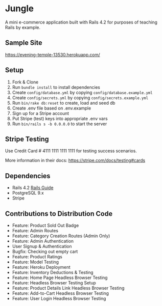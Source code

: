 # Jungle

A mini e-commerce application built with Rails 4.2 for purposes of teaching Rails by example.

## Sample Site
<https://evening-temple-13530.herokuapp.com/>

## Setup

1. Fork & Clone
2. Run `bundle install` to install dependencies
3. Create `config/database.yml` by copying `config/database.example.yml`
4. Create `config/secrets.yml` by copying `config/secrets.example.yml`
5. Run `bin/rake db:reset` to create, load and seed db
6. Create .env file based on .env.example
7. Sign up for a Stripe account
8. Put Stripe (test) keys into appropriate .env vars
9. Run `bin/rails s -b 0.0.0.0` to start the server

## Stripe Testing

Use Credit Card # 4111 1111 1111 1111 for testing success scenarios.

More information in their docs: <https://stripe.com/docs/testing#cards>

## Dependencies

* Rails 4.2 [Rails Guide](http://guides.rubyonrails.org/v4.2/)
* PostgreSQL 9.x
* Stripe

## Contributions to Distribution Code
- Feature: Product Sold Out Badge
- Feature: Admin Routes
- Feature: Category Creation Routes (Admin Only)
- Feature: Admin Authentication
- User Signup & Authentication
- Bugfix: Checking out empty cart
- Feature: Product Ratings
- Feature: Model Testing
- Feature: Heroku Deployment
- Feature: Inventory Deductions & Testing
- Feature: Home Page Headless Browser Testing
- Feature: Headless Browser Testing Setup
- Feature: Product Details Link Headless Browser Testing
- Feature: Add-to-Cart Headless Browser Testing
- Feature: User Login Headless Browser Testing
